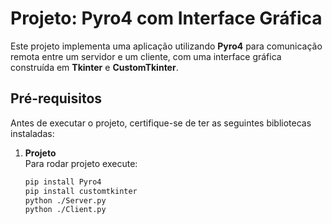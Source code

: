 # Projeto: Pyro4 com Interface Gráfica

Este projeto implementa uma aplicação utilizando **Pyro4** para comunicação remota entre um servidor e um cliente, com uma interface gráfica construída em **Tkinter** e **CustomTkinter**.

## Pré-requisitos

Antes de executar o projeto, certifique-se de ter as seguintes bibliotecas instaladas:

1. **Projeto**  
   Para rodar projeto execute:
   ```bash
   pip install Pyro4
   pip install customtkinter
   python ./Server.py
   python ./Client.py